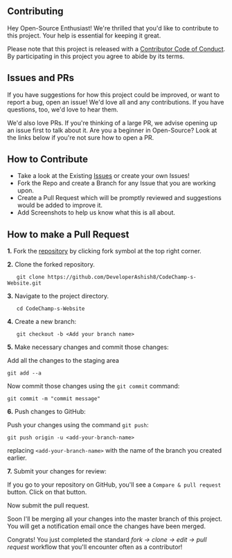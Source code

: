 ## Contributing

Hey Open-Source Enthusiast! We're thrilled that you'd like to contribute to this project. Your help is essential for keeping it great.

Please note that this project is released with a [Contributor Code of Conduct](https://github.com/DeveloperAshish8/CodeChamp-s-Website/CODE_OF_CONDUCT.md). By participating in this project you agree to abide by its terms.

## Issues and PRs

If you have suggestions for how this project could be improved, or want to report a bug, open an issue! We'd love all and any contributions. If you have questions, too, we'd love to hear them.

We'd also love PRs. If you're thinking of a large PR, we advise opening up an issue first to talk about it. Are you a beginner in Open-Source? Look at the links below if you're not sure how to open a PR.

## How to Contribute

- Take a look at the Existing [Issues](https://github.com/DeveloperAshish8/CodeChamp-s-Website/issues) or create your own Issues!
- Fork the Repo and create a Branch for any Issue that you are working upon.
- Create a Pull Request which will be promptly reviewed and suggestions would be added to improve it.
- Add Screenshots to help us know what this is all about.

## How to make a Pull Request

**1.** Fork the <a href="https://github.com/DeveloperAshish8/CodeChamp-s-Website">repository</a> by clicking fork symbol at the top right corner.

**2.** Clone the forked repository.
```
   git clone https://github.com/DeveloperAshish8/CodeChamp-s-Website.git
```

**3.** Navigate to the project directory.
```
   cd CodeChamp-s-Website
```

**4.** Create a new branch:
```
   git checkout -b <Add your branch name>
```

**5.** Make necessary changes and commit those changes:

Add all the changes to the staging area
```
git add --a
```

Now commit those changes using the `git commit` command:

```
git commit -m "commit message"
```

**6.** Push changes to GitHub: 

Push your changes using the command `git push`:

```
git push origin -u <add-your-branch-name>
```

replacing `<add-your-branch-name>` with the name of the branch you created earlier.


**7.** Submit your changes for review: 

If you go to your repository on GitHub, you'll see a `Compare & pull request` button. Click on that button.

Now submit the pull request.

Soon I'll be merging all your changes into the master branch of this project. You will get a notification email once the changes have been merged.

Congrats! You just completed the standard _fork -> clone -> edit -> pull request_ workflow that you'll encounter often as a contributor!